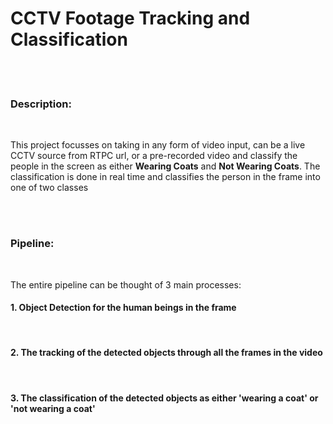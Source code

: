 <h1> CCTV Footage Tracking and Classification</h1> <br><br>

<h3> Description: </h3> <br>
<p> This project focusses on taking in any form of video input, can be a live CCTV source from RTPC url, or a pre-recorded video and classify the people in the screen as either <b>Wearing Coats</b> and <b>Not Wearing Coats</b>. The classification is done in real time and classifies the person in the frame into one of two classes </p><br><br>

<h3> Pipeline: </h3><br>
<p> The entire pipeline can be thought of 3 main processes: <br> <h4>1. Object Detection for the human beings in the frame </h4><br> <h4>2. The tracking of the detected objects through all the frames in the video</h4><br> <h4>3. The classification of the detected objects as either 'wearing a coat' or 'not wearing a coat' </h4></p><br><br>



